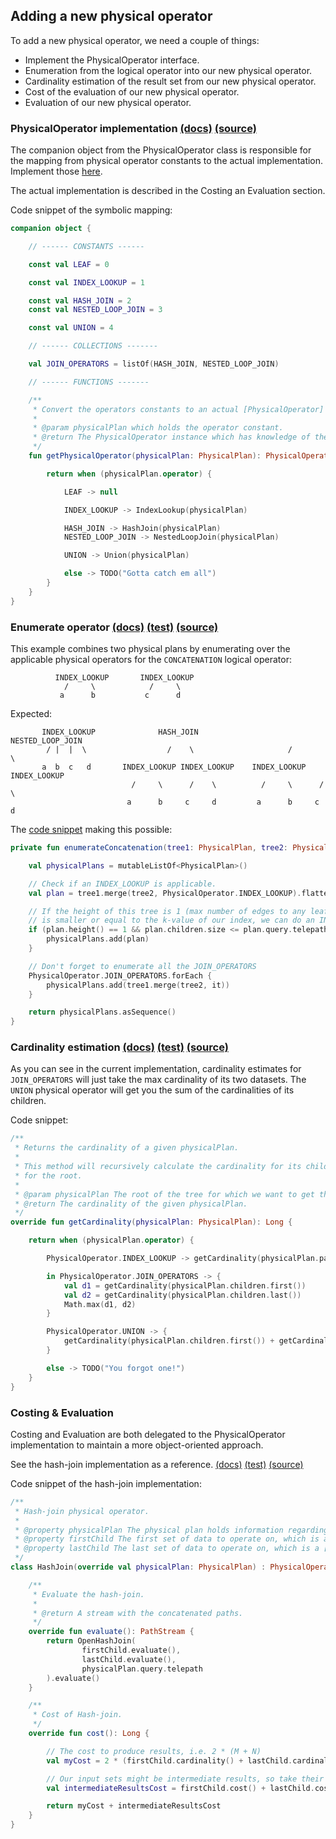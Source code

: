 ## Adding a new physical operator

  To add a new physical operator, we need a couple of things:

  - Implement the PhysicalOperator interface.
  - Enumeration from the logical operator into our new physical operator.
  - Cardinality estimation of the result set from our new physical operator.
  - Cost of the evaluation of our new physical operator.
  - Evaluation of our new physical operator.

### PhysicalOperator implementation [(docs)](https://giedomak.github.io/Telepath/telepath/com.github.giedomak.telepath.physicaloperators/-physical-operator/index.html) [(source)](https://github.com/giedomak/Telepath/blob/master/src/main/java/com/github/giedomak/telepath/physicaloperators/PhysicalOperator.kt#L13)

  The companion object from the PhysicalOperator class is responsible for the mapping from physical operator constants to the actual implementation. Implement those [here](https://github.com/giedomak/Telepath/blob/master/src/main/java/com/github/giedomak/telepath/physicaloperators/PhysicalOperator.kt#L41).

  The actual implementation is described in the Costing an Evaluation section.

  Code snippet of the symbolic mapping:

```kotlin
companion object {

    // ------ CONSTANTS ------

    const val LEAF = 0

    const val INDEX_LOOKUP = 1

    const val HASH_JOIN = 2
    const val NESTED_LOOP_JOIN = 3

    const val UNION = 4

    // ------ COLLECTIONS -------

    val JOIN_OPERATORS = listOf(HASH_JOIN, NESTED_LOOP_JOIN)

    // ------ FUNCTIONS -------

    /**
     * Convert the operators constants to an actual [PhysicalOperator] instance.
     *
     * @param physicalPlan which holds the operator constant.
     * @return The PhysicalOperator instance which has knowledge of the physical plan.
     */
    fun getPhysicalOperator(physicalPlan: PhysicalPlan): PhysicalOperator? {

        return when (physicalPlan.operator) {

            LEAF -> null

            INDEX_LOOKUP -> IndexLookup(physicalPlan)

            HASH_JOIN -> HashJoin(physicalPlan)
            NESTED_LOOP_JOIN -> NestedLoopJoin(physicalPlan)

            UNION -> Union(physicalPlan)

            else -> TODO("Gotta catch em all")
        }
    }
}
```

### Enumerate operator [(docs)](https://giedomak.github.io/Telepath/telepath/com.github.giedomak.telepath.planner.enumerator/-simple-enumerator/index.html) [(test)](https://github.com/giedomak/Telepath/blob/master/src/test/java/com/github/giedomak/telepath/planner/enumerator/SimpleEnumeratorTest.kt) [(source)](https://github.com/giedomak/Telepath/blob/master/src/main/java/com/github/giedomak/telepath/planner/enumerator/SimpleEnumerator.kt#L11)

  This example combines two physical plans by enumerating over the applicable physical operators for the `CONCATENATION` logical operator:

              INDEX_LOOKUP       INDEX_LOOKUP
                /     \            /     \
               a      b           c      d

  Expected:

           INDEX_LOOKUP              HASH_JOIN                NESTED_LOOP_JOIN
            / |  |  \                  /    \                     /       \
           a  b  c   d       INDEX_LOOKUP INDEX_LOOKUP    INDEX_LOOKUP INDEX_LOOKUP
                               /     \      /    \          /     \      /    \
                              a      b     c     d         a      b     c     d

  The [code snippet](https://github.com/giedomak/Telepath/blob/master/src/main/java/com/github/giedomak/telepath/planner/enumerator/SimpleEnumerator.kt#L37) making this possible:

```kotlin
private fun enumerateConcatenation(tree1: PhysicalPlan, tree2: PhysicalPlan): Sequence<PhysicalPlan> {

    val physicalPlans = mutableListOf<PhysicalPlan>()

    // Check if an INDEX_LOOKUP is applicable.
    val plan = tree1.merge(tree2, PhysicalOperator.INDEX_LOOKUP).flatten()

    // If the height of this tree is 1 (max number of edges to any leaf), AND the number of children
    // is smaller or equal to the k-value of our index, we can do an INDEX_LOOKUP!
    if (plan.height() == 1 && plan.children.size <= plan.query.telepath.kPathIndex.k) {
        physicalPlans.add(plan)
    }

    // Don't forget to enumerate all the JOIN_OPERATORS
    PhysicalOperator.JOIN_OPERATORS.forEach {
        physicalPlans.add(tree1.merge(tree2, it))
    }

    return physicalPlans.asSequence()
}
```

### Cardinality estimation [(docs)](https://giedomak.github.io/Telepath/telepath/com.github.giedomak.telepath.cardinalityestimation/-k-path-index-cardinality-estimation/index.html) [(test)](https://github.com/giedomak/Telepath/blob/master/src/test/java/com/github/giedomak/telepath/cardinalityestimation/KPathIndexCardinalityEstimationTest.kt#L23) [(source)](https://github.com/giedomak/Telepath/blob/master/src/main/java/com/github/giedomak/telepath/cardinalityestimation/KPathIndexCardinalityEstimation.kt#L16)

  As you can see in the current implementation, cardinality estimates for `JOIN_OPERATORS` will just take the max cardinality of its two datasets. The `UNION` physical operator will get you the sum of the cardinalities of its children.

  Code snippet:

```kotlin
/**
 * Returns the cardinality of a given physicalPlan.
 *
 * This method will recursively calculate the cardinality for its children in order to get the cardinality
 * for the root.
 *
 * @param physicalPlan The root of the tree for which we want to get the cardinality.
 * @return The cardinality of the given physicalPlan.
 */
override fun getCardinality(physicalPlan: PhysicalPlan): Long {

    return when (physicalPlan.operator) {

        PhysicalOperator.INDEX_LOOKUP -> getCardinality(physicalPlan.pathIdOfChildren())

        in PhysicalOperator.JOIN_OPERATORS -> {
            val d1 = getCardinality(physicalPlan.children.first())
            val d2 = getCardinality(physicalPlan.children.last())
            Math.max(d1, d2)
        }

        PhysicalOperator.UNION -> {
            getCardinality(physicalPlan.children.first()) + getCardinality(physicalPlan.children.last())
        }

        else -> TODO("You forgot one!")
    }
}
```

### Costing & Evaluation

  Costing and Evaluation are both delegated to the PhysicalOperator implementation to maintain a more object-oriented approach.

  See the hash-join implementation as a reference. [(docs)](https://giedomak.github.io/Telepath/telepath/com.github.giedomak.telepath.physicaloperators/-hash-join/index.html) [(test)](https://github.com/giedomak/Telepath/blob/master/src/test/java/com/github/giedomak/telepath/physicaloperators/HashJoinTest.kt#L18) [(source)](https://github.com/giedomak/Telepath/blob/master/src/main/java/com/github/giedomak/telepath/physicaloperators/HashJoin.kt#L16)

  Code snippet of the hash-join implementation:

```kotlin
/**
 * Hash-join physical operator.
 *
 * @property physicalPlan The physical plan holds information regarding the sets on which to operate on.
 * @property firstChild The first set of data to operate on, which is a [PhysicalOperator] itself.
 * @property lastChild The last set of data to operate on, which is a [PhysicalOperator] itself.
 */
class HashJoin(override val physicalPlan: PhysicalPlan) : PhysicalOperator {

    /**
     * Evaluate the hash-join.
     *
     * @return A stream with the concatenated paths.
     */
    override fun evaluate(): PathStream {
        return OpenHashJoin(
                firstChild.evaluate(),
                lastChild.evaluate(),
                physicalPlan.query.telepath
        ).evaluate()
    }

    /**
     * Cost of Hash-join.
     */
    override fun cost(): Long {

        // The cost to produce results, i.e. 2 * (M + N)
        val myCost = 2 * (firstChild.cardinality() + lastChild.cardinality())

        // Our input sets might be intermediate results, so take their cost into account.
        val intermediateResultsCost = firstChild.cost() + lastChild.cost()

        return myCost + intermediateResultsCost
    }
}
```
